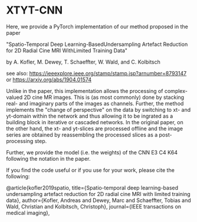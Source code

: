 # XTYT-CNN

Here, we provide a PyTorch implementation of our method proposed in the paper

"Spatio-Temporal Deep Learning-BasedUndersampling Artefact Reduction for 2D Radial Cine MRI WithLimited Training Data"

by A. Kofler, M. Dewey, T. Schaeffter, W. Wald, and C. Kolbitsch

see also: https://ieeexplore.ieee.org/stamp/stamp.jsp?arnumber=8793147 or https://arxiv.org/abs/1904.01574

Unlike in the paper, this implementation allows the processing of complex-valued 2D cine MR images. This is (as most commonly) done by stacking real- and imaginary parts of the images as channels. Further, the method implements the "change of perspective" on the data by switching to xt- and yt-domain within the network and thus allowing it to be ingrated as a building block in iterative or cascaded networks. In the original paper, on the other hand, the xt- and yt-slices are processed offline and the image series are obtained by reassembling the processed slices as a post-processing step.

Further, we provide the model (i.e. the weights) of the CNN E3 C4 K64 following the notation in the paper.

If you find the code useful or if you use for your work, please cite the following:

@article{kofler2019spatio, title={Spatio-temporal deep learning-based undersampling artefact reduction for 2D radial cine MRI with limited training data}, author={Kofler, Andreas and Dewey, Marc and Schaeffter, Tobias and Wald, Christian and Kolbitsch, Christoph}, journal={IEEE transactions on medical imaging},
